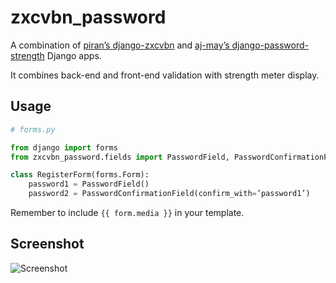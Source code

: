 zxcvbn_password
=======

A combination of
[piran’s django-zxcvbn](https://github.com/piran/django-zxcvbn) and
[aj-may’s django-password-strength](https://github.com/aj-may/django-password-strength)
Django apps.

It combines back-end and front-end validation with strength meter display.

Usage
-----

```python
# forms.py

from django import forms
from zxcvbn_password.fields import PasswordField, PasswordConfirmationField

class RegisterForm(forms.Form):
    password1 = PasswordField()
    password2 = PasswordConfirmationField(confirm_with=’password1’)
```

Remember to include `{{ form.media }}` in your template.

Screenshot
----------

![Screenshot](http://img15.hostingpics.net/pics/295712Capturedu20150201153746.png)
